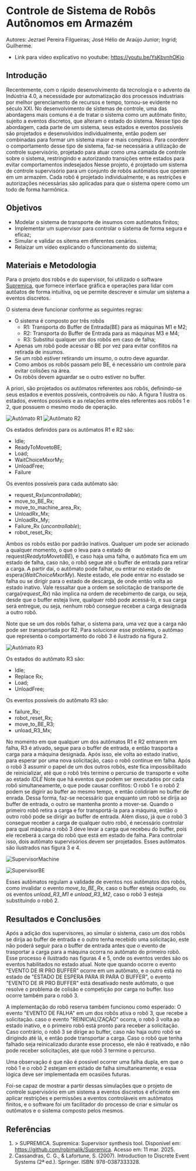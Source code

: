 # Controle de Sistema de Robôs Autônomos em Armazém
Autores:
Jezrael Pereira Filgueiras;
José Hélio de Araújo Junior;
Ingrid;
Guilherme.
- Link para vídeo explicativo no youtube:
<https://youtu.be/YsKbvnhOKjo>
## Introdução

Recentemente, com o rápido desenvolvimento da tecnologia e o advento da Indústria 4.0, a necessidade por automatização dos processos industriais por melhor gerenciamento de recursos e tempo, tornou-se evidente no século XXI. No desenvolvimento de sistemas de controle, uma das abordagens mais comuns é a de tratar o sistema como um autômato finito, sujeito a eventos discretos, que alteram o estado do sistema. Nesse tipo de abordagem, cada parte de um sistema, seus estados e eventos possíveis são projetados e desenvolvidos individualmente,  então podem ser combinadas para formar um sistema maior e mais complexo. Para coordenr o comportamento desse tipo de sistema, faz-se necessária a utilização de controle supervisório, projetado para atuar como uma camada de controle sobre o sistema, restringindo e autorizando transições entre estados para evitar comportamentos indesejados
Nesse projeto, é projetado um sistema de controle supervisório para um conjunto de robôs autômatos que operam em um armazém. Cada robô é projetado individualmente, e as restrições e autorizações necessárias são aplicadas para que o sistema opere como um todo de forma harmônica.

## Objetivos

- Modelar o sistema de transporte de insumos com autômatos finitos;
- Implementar um supervisor para controlar o sistema de forma segura e eficaz;
- Simular e validar os sitema em diferentes cenários.
- Relaizar um vídeo explicando o funcionamento do sistema;

## Materiais e Metodologia

Para o projeto dos robôs e do supervisor, foi utilizado o software [Supremica](#referencia-1), que fornece interface gráfica e operações para lidar com autôatos de forma intuitiva, oq ue permite descrever e simular um sistema a eventos discretos.

O sistema deve funcionar conforme as seguintes regras:
- O sistema é composto por três robôs
  - R1: Transporta do Buffer de Entrada(BE) para as máquinas M1 e M2;
  - R2: Transporta do Buffer de Entrada para as máquinas M3 e M4;
  - R3: Substitui qualquer um dos robôs em caso de falha;
- Apenas um robô pode acessar o BE por vez para evitar conflitos na retirada de insumos.
- Se um robô estiver retirando um insumo, o outro deve aguardar.
- Como ambos os robôs passam pelo BE, é necessário um controle para evitar colisões na área.
- Os robôs devem aguardar se o outro estiver no buffer.

A priori, são projetados os autômatos referentes aos robôs, definindo-se seus estados e eventos possíveis, controáveis ou não. A figura 1 ilustra os estados, eventos possíveis e as relações entre eles referentes aos robôs 1 e 2, que possuem o mesmo modo de operação.

![Autômato R1](Imagens/R1.png)  ![Autômato R2](Imagens/R2.png)

Os estados definidos para os autômatos R1 e R2 são:
- Idle;
- ReadyToMovetoBE;
- Load;
- WaitChoiceMxorMy;
- UnloadFree;
- Failure

Os eventos possíveis para cada autômato são:
- request_Rx(*uncontrollable*);
- move_to_BE_Rx;
- move_to_machine_area_Rx;
- UnloadRx_Mx;
- UnloadRx_My;
- Failure_Rx (*uncontrollable*);
- robot_reset_Rx;

Ambos os robôs estão por padrão inativos. Qualquer um pode ser acionado a qualquer momento, o que o leva para o estado de request(*ReadytoMovetoBE*), e caso haja uma falha, o autômato fica em um estado de falha, caso não, o robô segue até o buffer de entrada para retirar a carga. A partir daí, o autômato pode falhar, ou entrar no estado de espera(*WaitChoiceMxorMy*). Neste estado, ele pode entrar no esstado se falha ou se dirigir para o estado de descarga, de onde então volta ao estado inativo. Vale ressaltar que a ordem se solicitação de transporte de carga(*request_Rx*) não implica na ordem de recebimento de carga, ou seja, desde que o buffer esteja livre, qualquer robô pode acessá-lo, e sua carga será entregue, ou seja, nenhum robô consegue receber a carga designada a outro robô.

Note que se um dos robôs falhar, o sistema para, uma vez que a carga não pode ser transportada por R2. Para solucionar esse problema, o autômao que representa o comportamento do robô 3 é ilustrado na figura 2.

![Autômato R3](Imagens/R3.png)

Os estados do autômato R3 são:
- Idle;
- Replace Rx;
- Load;
- UnloadFree;

Os eventos possíveis do autômato R3 são:
- failure_Rx;
- robot_reset_Rx;
- move_to_BE_R3;
- unload_R3_Mx;

No momento em que qualquer um dos autômatos R1 e R2 entrarem em falha, R3 é ativado, segue para o buffer de entrada, e então trasporta a carga para a máquina designada. Após isso, ele volta ao estado inativo, para esperar por uma nova solicitação, caso o robô continue em falha. Após o robô 3 assumir o papel de um dos outros robôs, este fica impossibilitado de reinicializar, até que o robô três termine o percurso de transporte e volte ao estado *IDLE* 
Note que há eventos que podem ser executados por cada robô simultaneamente, o que pode causar conflitos: O robô 1 e o robô 2 podem se digirir ao buffer ao mesmo tempo, e então colidiriam no buffer de enrada. Dessa forma, faz-se necessário que enquanto um robô se dirija ao buffer de entrada, o outro se mantenha pronto a mover-se. Quando o primeiro robô retira a carga e for transportá-la para a máquina, então o outro robô pode se dirigir ao buffer de entrada. Além disso, já que o robô 3 consegue receber a carga de qualquer outro robô, é necessário controlar para qual máquina o robô 3 deve levar a carga que recebeu do buffer, pois ele receberá a carga do robô que está em estado de falha. Para controlar isso, dois autômato supervisórios devem ser projetados. Esses autômatos são ilustrados nas figura 3 e 4.

![SupervisorMachine](Imagens/SupervisorMachines.png)

![SupervisorBE](Imagens/SupervisorBE.png)

Esses autômatos regulam a validade de eventos nos autômatos dos robôs, como invalidar o evento *move_to_BE_Rx*, caso o buffer esteja ocupado, ou os eventos *unload_R3_M1* e *unload_R3_M2*, caso o robô 3 esteja substituindo o robô 2.

## Resultados e Conclusões
Após a adição dos supervisores, ao simular o sistema, caso um dos robôs se dirija ao buffer de entrada e o outro tenha recebido uma solicitação, este não poderá seguir para o buffer de entrada antes que o evento de trasportar a carga para a máquina ocorra no autômato do primeiro robô. Esse processo é ilustrado nas figuras 4 e 5, onde os eventos verdes são os eventos habilitados no estado atual. Note que quando ocorre o evento "EVENTO DE IR PRO BUFFER" ocorre em um autômato, e o outro está no estado de "ESTADO DE ESPERA PARA IR PARA O BUFFER", o evento "EVENTO DE IR PRO BUFFER" está desativado neste autômato, o que resolve o problema de colisão e competição por carga no buffer. Isso ocorre também para o robô 3.

A implementação do robô reserva também funcionou como esperado: O evento "EVENTO DE FALHA" em um dos robôs ativa o robô 3, que recebe a solicitação. caso o evento "REINICIALIZAÇÃO" ocorra, o robô 3 volta ao estado inativo, e o primeiro robô está pronto para receber a solicitação. Caso contrário, o robô 3 se dirige ao buffer, caso não haja outro robô se dirigindo até lá, e então pode transportar a carga. Caso o robô que tenha falhado seja reinicalizado durante esse processo, ele não é reativado, e não pode receber solicitações, até que robô 3 termine o percurso.

Uma observação é que não é possível ocorrer uma falha dupla, em que o robô 1 e o robô 2 estejam em estado de falha simultaneamente, e essa lógica deve ser implementada em ocasiões futuras.

Foi-se capaz de mostrar a partir dessas simulações que o projeto de controle supervisório em um sistema a eventos discretos é eficiente em aplicar restrições e permissões a eventos controláveis em autômatos finitos, e o software foi um facilitador do processo de criar e simular os outômatos e o sistema composto pelos mesmos.



## Referências
1. <a id="referencia-1"></a> > SUPREMICA. Supremica: Supervisor synthesis tool. Disponível em: <https://github.com/robimalik/Supremica>. Acesso em: 11 mar. 2025.
2. Cassandras, C. G., & Lafortune, S. (2007). Introduction to Discrete Event Systems (2ª ed.). Springer. ISBN: 978-0387333328.
